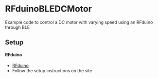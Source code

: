 # RFduinoBLEDCMotor
Example code to control a DC motor with varying speed using an RFduino through BLE


## Setup
#### RFduino
- [RFduino](https://github.com/RFduino/RFduino)
- Follow the setup instructions on the site

